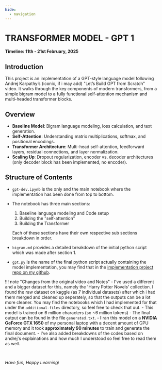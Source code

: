 ```yaml
---
hide:
  - navigation
---
```


# **TRANSFORMER MODEL - GPT 1**

**Timeline: 11th - 21st February, 2025**

## Introduction

This project is an implementation of a GPT-style language model following Andrej Karpathy’s (iconic, if i may add) "Let’s Build GPT from Scratch" video. It walks through the key components of modern transformers, from a simple bigram model to a fully functional self-attention mechanism and multi-headed transformer blocks.  

## Overview

- **Baseline Model**: Bigram language modeling, loss calculation, and text generation.
- **Self-Attention**: Understanding matrix multiplications, softmax, and positional encodings. 
- **Transformer Architecture**: Multi-head self-attention, feedforward layers, residual connections, and layer normalization.
- **Scaling Up**: Dropout regularization, encoder vs. decoder architectures (only decoder block has been implemented, no encoder).

## Structure of Contents

- `gpt-dev.ipynb` is the only and the main notebook where the implementation has been done from top to bottom.

- The notebook has three main sections: 

    1. Baseline language modeling and Code setup
    2. Building the "self-attention"
    3. Building the Transformer

    Each of these sections have their own respective sub sections breakdown in order.

- `bigram.md` provides a detailed breakdown of the initial python script which was made after section 1. 
- `gpt.py` is the name of the final python script actually containing the model implementation, you may find that in the [implementation project repo on my github](https://github.com/MuzzammilShah/GPT-TransformerModel-1).

!!! note "Changes from the original video and Notes"
    - I've used a different and a bigger dataset for this, namely the 'Harry Potter Novels' collection. I found the raw dataset on kaggle (as 7 individual datasets) after which i had them merged and cleaned up seperately, so that the outputs can be a lot more cleaner. You may find the notebooks which I had implemented for that under the `additional-files` directory, so feel free to check that out.
    - This model is trained on 6 million characters (so ~6 million tokens)
    - The final output can be found in the file `generated.txt`.
    - I ran this model on a **NVIDIA GeForce GTX 1650** of my personal laptop with a decent amount of GPU memory and it took **approximately 90 minutes** to train and generate the final document.
    - I've also added breakdowns of the codes based on andrej's explainations and how much I understood so feel free to read them as well.

&nbsp;

*Have fun, Happy Learning!*